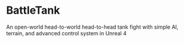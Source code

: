 # BattleTank
An open-world head-to-world head-to-head tank fight with simple AI, terrain, and advanced control system in Unreal 4
